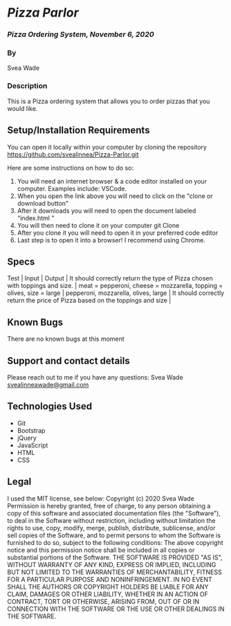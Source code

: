 # _Pizza Parlor_

### _Pizza Ordering System, November 6, 2020_

### By 
Svea Wade
### Description
This is a Pizza ordering system that allows you to order pizzas that you would like. 

## Setup/Installation Requirements

You can open it locally within your computer by cloning the repository https://github.com/svealinnea/Pizza-Parlor.git 

Here are some instructions on how to do so:

1. You will need an internet browser & a code editor installed on your computer. Examples include: VSCode.
2. When you open the link above you will need to click on the "clone or download button"
3. After it downloads you will need to open the document labeled “index.html "
4. You will then need to clone it on your computer git Clone 
5. After you clone it you will need to open it in your preferred code editor
6. Last step is to open it into a browser! I recommend using Chrome.

## Specs
Test | Input | Output | 
It should correctly return the type of Pizza chosen with toppings and size. | meat = pepperoni, cheese = mozzarella, topping = olives, size = large | pepperoni, mozzarella, olives, large |
It should correctly return the price of Pizza based on the toppings and size | 



## Known Bugs
There are no known bugs at this moment


## Support and contact details
Please reach out to me if you have any questions: Svea Wade <svealinneawade@gmail.com>


## Technologies Used

* Git
* Bootstrap
* jQuery
* JavaScript
* HTML
* CSS

## Legal

I used the MIT license, see below: Copyright (c) 2020 Svea Wade Permission is hereby granted, free of charge, to any person obtaining a copy of this software and associated documentation files (the "Software"), to deal in the Software without restriction, including without limitation the rights to use, copy, modify, merge, publish, distribute, sublicense, and/or sell copies of the Software, and to permit persons to whom the Software is furnished to do so, subject to the following conditions: The above copyright notice and this permission notice shall be included in all copies or substantial portions of the Software. THE SOFTWARE IS PROVIDED "AS IS", WITHOUT WARRANTY OF ANY KIND, EXPRESS OR IMPLIED, INCLUDING BUT NOT LIMITED TO THE WARRANTIES OF MERCHANTABILITY, FITNESS FOR A PARTICULAR PURPOSE AND NONINFRINGEMENT. IN NO EVENT SHALL THE AUTHORS OR COPYRIGHT HOLDERS BE LIABLE FOR ANY CLAIM, DAMAGES OR OTHER LIABILITY, WHETHER IN AN ACTION OF CONTRACT, TORT OR OTHERWISE, ARISING FROM, OUT OF OR IN CONNECTION WITH THE SOFTWARE OR THE USE OR OTHER DEALINGS IN THE SOFTWARE.